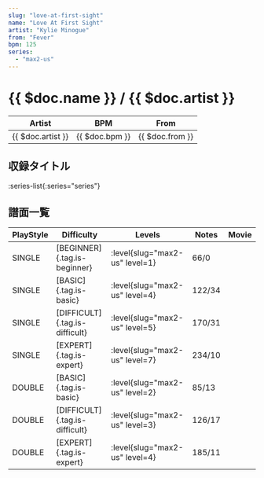 ```yaml
---
slug: "love-at-first-sight"
name: "Love At First Sight"
artist: "Kylie Minogue"
from: "Fever"
bpm: 125
series:
  - "max2-us"
---
```


# {{ $doc.name }} / {{ $doc.artist }}

|Artist|BPM|From|
|------|---|----|
|{{ $doc.artist }}|{{ $doc.bpm }}|{{ $doc.from }}|

## 収録タイトル

:series-list{:series="series"}

## 譜面一覧

|PlayStyle|Difficulty|Levels|Notes|Movie|
|---------|----------|------|-----|-----|
|SINGLE|[BEGINNER]{.tag.is-beginner}|<div class="field is-grouped is-grouped-multiline"> :level{slug="max2-us" level=1}</div>|66/0||
|SINGLE|[BASIC]{.tag.is-basic}|<div class="field is-grouped is-grouped-multiline"> :level{slug="max2-us" level=4}</div>|122/34||
|SINGLE|[DIFFICULT]{.tag.is-difficult}|<div class="field is-grouped is-grouped-multiline"> :level{slug="max2-us" level=5}</div>|170/31||
|SINGLE|[EXPERT]{.tag.is-expert}|<div class="field is-grouped is-grouped-multiline"> :level{slug="max2-us" level=7}</div>|234/10||
|DOUBLE|[BASIC]{.tag.is-basic}|<div class="field is-grouped is-grouped-multiline"> :level{slug="max2-us" level=2}</div>|85/13||
|DOUBLE|[DIFFICULT]{.tag.is-difficult}|<div class="field is-grouped is-grouped-multiline"> :level{slug="max2-us" level=3}</div>|126/17||
|DOUBLE|[EXPERT]{.tag.is-expert}|<div class="field is-grouped is-grouped-multiline"> :level{slug="max2-us" level=4}</div>|185/11||
